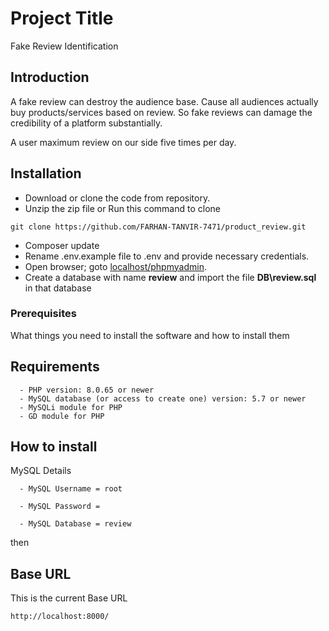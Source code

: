 
# Project Title

Fake Review Identification

## Introduction

A fake review can destroy the audience base. Cause all audiences actually buy products/services based on review. So fake reviews can damage the credibility of a platform substantially.

A user maximum review on our side five times per day. 

## Installation

- Download or clone the code from repository.
- Unzip the zip file or Run this command to clone
```
git clone https://github.com/FARHAN-TANVIR-7471/product_review.git
```

- Composer update
- Rename .env.example file to .env and provide necessary credentials.
- Open browser; goto [localhost/phpmyadmin](http://localhost/phpmyadmin).
- Create a database with name **review** and import the file **DB\review.sql** in that database

### Prerequisites

What things you need to install the software and how to install them


## Requirements

      - PHP version: 8.0.65 or newer
      - MySQL database (or access to create one) version: 5.7 or newer
      - MySQLi module for PHP
      - GD module for PHP


## How to install        
 
MySQL Details

      - MySQL Username = root
    
      - MySQL Password = 
    
      - MySQL Database = review

then

<!-- import database

      localhost:5003/phpmyadmin    
     -->
    

<!-- ## Rename Some file

    WINDOWS
      - root folder
      - copy index.php.example index.php
      - copy .htaccess.example .htaccess
      - cd public
      - copy index.php.example index.php
      - copy .htaccess.example .htaccess
      - cd config
      - copy app.php.example app.php
      - copy database.php.example database.php -->

## Base URL

This is the current Base URL

    http://localhost:8000/
    
